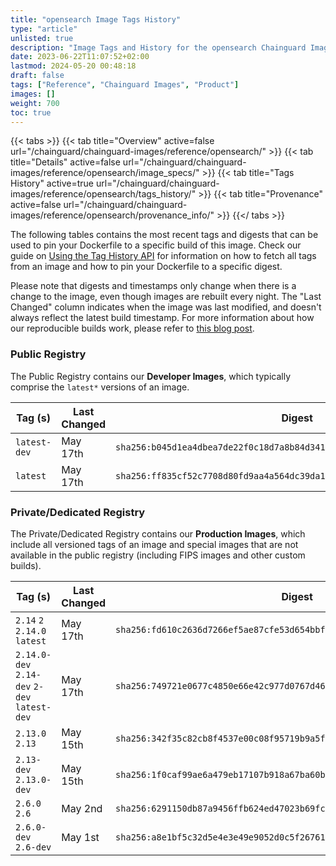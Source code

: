 ```yaml
---
title: "opensearch Image Tags History"
type: "article"
unlisted: true
description: "Image Tags and History for the opensearch Chainguard Image"
date: 2023-06-22T11:07:52+02:00
lastmod: 2024-05-20 00:48:18
draft: false
tags: ["Reference", "Chainguard Images", "Product"]
images: []
weight: 700
toc: true
---
```


{{< tabs >}}
{{< tab title="Overview" active=false url="/chainguard/chainguard-images/reference/opensearch/" >}}
{{< tab title="Details" active=false url="/chainguard/chainguard-images/reference/opensearch/image_specs/" >}}
{{< tab title="Tags History" active=true url="/chainguard/chainguard-images/reference/opensearch/tags_history/" >}}
{{< tab title="Provenance" active=false url="/chainguard/chainguard-images/reference/opensearch/provenance_info/" >}}
{{</ tabs >}}

The following tables contains the most recent tags and digests that can be used to pin your Dockerfile to a specific build of this image. Check our guide on [Using the Tag History API](/chainguard/chainguard-images/using-the-tag-history-api/) for information on how to fetch all tags from an image and how to pin your Dockerfile to a specific digest.

Please note that digests and timestamps only change when there is a change to the image, even though images are rebuilt every night. The "Last Changed" column indicates when the image was last modified, and doesn't always reflect the latest build timestamp. For more information about how our reproducible builds work, please refer to [this blog post](https://www.chainguard.dev/unchained/reproducing-chainguards-reproducible-image-builds).

### Public Registry
The Public Registry contains our **Developer Images**, which typically comprise the `latest*` versions of an image.

| Tag (s)       | Last Changed | Digest                                                                    |
|---------------|--------------|---------------------------------------------------------------------------|
|  `latest-dev` | May 17th     | `sha256:b045d1ea4dbea7de22f0c18d7a8b84d341fbc7a10bdb6ea9a5efdab7c6d72720` |
|  `latest`     | May 17th     | `sha256:ff835cf52c7708d80fd9aa4a564dc39da146fd38b5ce8968db1de574ba108442` |


### Private/Dedicated Registry
The Private/Dedicated Registry contains our **Production Images**, which include all versioned tags of an image and special images that are not available in the public registry (including FIPS images and other custom builds).

| Tag (s)                                       | Last Changed | Digest                                                                    |
|-----------------------------------------------|--------------|---------------------------------------------------------------------------|
|  `2.14` `2` `2.14.0` `latest`                 | May 17th     | `sha256:fd610c2636d7266ef5ae87cfe53d654bbf71ad2888e228e925ddee0ffa20d9cf` |
|  `2.14.0-dev` `2.14-dev` `2-dev` `latest-dev` | May 17th     | `sha256:749721e0677c4850e66e42c977d0767d469d654113d1d31d01d27894cb03e8b7` |
|  `2.13.0` `2.13`                              | May 15th     | `sha256:342f35c82cb8f4537e00c08f95719b9a5fc14fe2adfa7e2ad168fedb76e322dd` |
|  `2.13-dev` `2.13.0-dev`                      | May 15th     | `sha256:1f0caf99ae6a479eb17107b918a67ba60bc7fb9c316d70140d5cbbb952ab989a` |
|  `2.6.0` `2.6`                                | May 2nd      | `sha256:6291150db87a9456ffb624ed47023b69fc81767b1c2436d205e51f942fca5baa` |
|  `2.6.0-dev` `2.6-dev`                        | May 1st      | `sha256:a8e1bf5c32d5e4e3e49e9052d0c5f267611efa00ffe4c4b25fa776d98d4f6841` |

